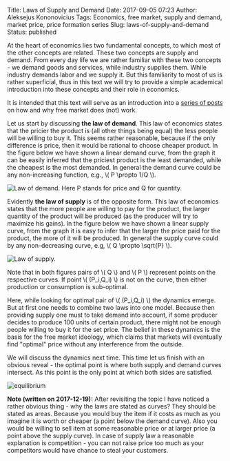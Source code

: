 Title: Laws of Supply and Demand
Date: 2017-09-05 07:23
Author: Aleksejus Kononovicius
Tags: Economics, free market, supply and demand, market price, price formation series
Slug: laws-of-supply-and-demand
Status: published

At the heart of economics
lies two fundamental concepts, to which most of the other concepts are
related. These two concepts are supply and demand. From every day life
we are rather familiar with these two concepts - we demand goods and
services, while industry supplies them. While industry demands labor and
we supply it. But this familiarity to most of us is rather superficial,
thus in this text we will try to provide a simple academical
introduction into these concepts and their role in economics.

It is intended that this text will serve as an introduction into a
[series of posts](/tag/price-formation-series/) on how and why free market does (not) work.<!--more-->

Let us start by discussing **the law of demand**. This law of economics
states that the pricier the product is (all other things being equal)
the less people will be willing to buy it. This seems rather reasonable,
because if the only difference is price, then it would be rational to
choose cheaper product. In the figure below we have shown a linear
demand curve, from the graph it can be easily inferred that the priciest
product is the least demanded, while the cheapest is the most demanded.
In general the demand curve could be any non-increasing function, e.g.,
\\\(  P \propto 1/Q \\\).

![Law of demand. Here P stands for price and Q for quantity.]({static}/uploads/2017/supply-demand-demand-law.png "Law of demand. Here P stands for price and Q for quantity.")

Evidently **the law of supply** is of the opposite form. This law of
economics states that the more people are willing to pay for the
product, the larger quantity of the product will be produced (as the
producer will try to maximize his gains). In the figure below we have
shown a linear supply curve, from the graph it is easy to infer that the
larger the price paid for the product, the more of it will be produced.
In general the supply curve could by any non-decreasing curve, e.g,
\\\(  Q \propto \sqrt{P} \\\).

![Law of supply.]({static}/uploads/2017/supply-demand-supply-law.png "Law of supply. Here P stands for price and Q for quantity.")

Note that in both figures pairs of \\\(  Q \\\) and \\\(  P \\\) represent
points on the respective curves. If point \\\(  (P\_i,Q\_i) \\\) is not
on the curve, then either production or consumption is sub-optimal.

Here, while looking for optimal pair of \\\(  (P\_i,Q\_i) \\\) the
dynamics emerge. But at first one needs to combine two laws into one
model. Because then providing supply one must to take demand into
account, if some producer decides to produce 100 units of certain
product, there might not be enough people willing to buy it for the set
price. The belief in these dynamics is the basis for the free market
ideology, which claims that markets will eventually find "optimal" price
without any interference from the outside.

We will discuss the dynamics next time. This time let us finish with an
obvious reveal - the optimal point is where both supply and demand
curves intersect. As this point is the only point at which both sides
are satisfied.

![equilibrium]({static}/uploads/2017/supply-demand-equilibrium.png "Optimal point is at the intersection of the supply and demand curves.  Here P stands for price and Q for quantity.")

**Note (written on 2017-12-19):** After revisiting the topic I have noticed a rather obvious
thing - why the laws are stated as curves? They should be stated as
areas. Because you would buy the item if it costs as much as you imagine
it is worth or cheaper (a point below the demand curve). Also you would
be willing to sell item at some reasonable price or at larger price (a point
above the supply curve). In case of supply law a reasonable explanation
is competition - you can not raise price too much as your competitors
would have chance to steal your customers.
